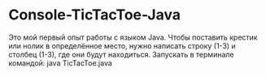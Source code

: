 # Console-TicTacToe-Java
Это мой первый опыт работы с языком Java.
Чтобы поставить крестик или нолик в определённое место, нужно написать строку (1-3) и столбец (1-3), где они будут находиться.
Запускать в терминале командой: java TicTacToe.java
